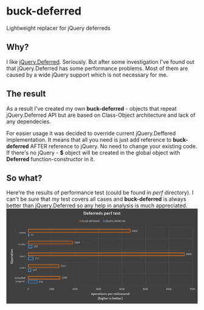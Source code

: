 # buck-deferred
Lightweight replacer for jQuery deferreds

## Why?
I like [jQuery.Deferred](https://api.jquery.com/category/deferred-object/). Seriously. But after some investigation I've found out that jQuery.Deferred has some performance problems. Most of them are caused by a wide jQuery support which is not necessary for me.

## The result
As a result I've created my own **buck-deferred** - objects that repeat jQuery.Deferred API but are based on Class-Object architecture and lack of any dependecies.

For easier usage it was decided to override current jQuery.Deffered implementation. It means that all you need is just add reference to **buck-deferred** AFTER reference to jQuery. No need to change your existing code. If there's no jQuery - **$** object will be created in the global object with **Deferred** function-constructor in it.

## So what?
Here're the results of performance test (could be found in *perf* directory). I can't be sure that my test covers all cases and **buck-deferred** is always better than jQuery.Deferred so any help in analysis is much appreciated.
![alt text](https://raw.githubusercontent.com/kirilknysh/buck-deferred/master/perf/results.png "Performance test results")
